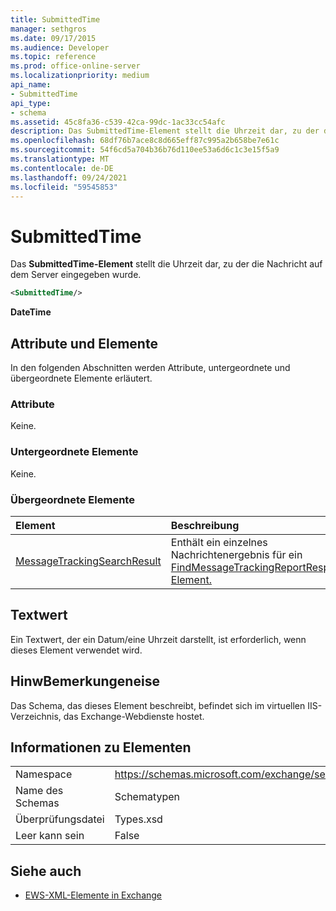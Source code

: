 ```yaml
---
title: SubmittedTime
manager: sethgros
ms.date: 09/17/2015
ms.audience: Developer
ms.topic: reference
ms.prod: office-online-server
ms.localizationpriority: medium
api_name:
- SubmittedTime
api_type:
- schema
ms.assetid: 45c8fa36-c539-42ca-99dc-1ac33cc54afc
description: Das SubmittedTime-Element stellt die Uhrzeit dar, zu der die Nachricht auf dem Server eingegeben wurde.
ms.openlocfilehash: 68df76b7ace8c8d665eff87c995a2b658be7e61c
ms.sourcegitcommit: 54f6cd5a704b36b76d110ee53a6d6c1c3e15f5a9
ms.translationtype: MT
ms.contentlocale: de-DE
ms.lasthandoff: 09/24/2021
ms.locfileid: "59545853"
---
```

# <a name="submittedtime"></a>SubmittedTime

Das **SubmittedTime-Element** stellt die Uhrzeit dar, zu der die Nachricht auf dem Server eingegeben wurde. 
  
```XML
<SubmittedTime/>
```

 **DateTime**
## <a name="attributes-and-elements"></a>Attribute und Elemente

In den folgenden Abschnitten werden Attribute, untergeordnete und übergeordnete Elemente erläutert.
  
### <a name="attributes"></a>Attribute

Keine.
  
### <a name="child-elements"></a>Untergeordnete Elemente

Keine.
  
### <a name="parent-elements"></a>Übergeordnete Elemente

|**Element**|**Beschreibung**|
|:-----|:-----|
|[MessageTrackingSearchResult](messagetrackingsearchresult.md) <br/> |Enthält ein einzelnes Nachrichtenergebnis für ein [FindMessageTrackingReportResponse-Element.](findmessagetrackingreportresponse.md)  <br/> |
   
## <a name="text-value"></a>Textwert

 Ein Textwert, der ein Datum/eine Uhrzeit darstellt, ist erforderlich, wenn dieses Element verwendet wird. 
  
## <a name="remarks"></a>HinwBemerkungeneise

Das Schema, das dieses Element beschreibt, befindet sich im virtuellen IIS-Verzeichnis, das Exchange-Webdienste hostet.
  
## <a name="element-information"></a>Informationen zu Elementen

|||
|:-----|:-----|
|Namespace  <br/> |https://schemas.microsoft.com/exchange/services/2006/types  <br/> |
|Name des Schemas  <br/> |Schematypen  <br/> |
|Überprüfungsdatei  <br/> |Types.xsd  <br/> |
|Leer kann sein  <br/> |False  <br/> |
   
## <a name="see-also"></a>Siehe auch



- [EWS-XML-Elemente in Exchange](ews-xml-elements-in-exchange.md)

